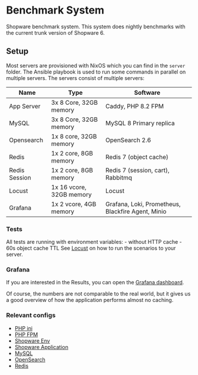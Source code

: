 # Benchmark System

Shopware benchmark system. This system does nightly benchmarks with the current trunk version of Shopware 6.

## Setup

Most servers are provisioned with NixOS which you can find in the `server` folder. 
The Ansible playbook is used to run some commands in parallel on multiple servers.
The servers consist of multiple servers:

| Name          | Type                     | Software                                          |
|---------------|--------------------------|---------------------------------------------------|
| App Server    | 3x 8 Core, 32GB memory   | Caddy, PHP 8.2 FPM                                |
| MySQL         | 3x 8 Core, 32GB memory   | MySQL 8 Primary replica                           |
| Opensearch    | 1x 8 core, 32GB memory   | OpenSearch 2.6                                    |
| Redis         | 1x 2 core, 8GB memory    | Redis 7 (object cache)                            |
| Redis Session | 1x 2 core, 8GB memory    | Redis 7 (session, cart), Rabbitmq                 |
| Locust        | 1x 16 vcore, 32GB memory | Locust                                            |
| Grafana       | 1x 2 vcore, 4GB memory   | Grafana, Loki, Prometheus, Blackfire Agent, Minio |


### Tests

All tests are running with environment variables:
    - without HTTP cache
    - 60s object cache TTL
See [Locust](https://github.com/shopware/platform/tree/trunk/src/Core/DevOps/Locust) on how to run the scenarios to your server.

### Grafana

If you are interested in the Results, you can open the [Grafana dashboard](https://grafana.sw-bench.de/d/rtrgXdxnk/locust-testruns?orgId=1).

Of course, the numbers are not comparable to the real world, but it gives us a good overview of how the application performs almost no caching.

### Relevant configs

- [PHP ini](https://github.com/shopware/shopware-benchmark/blob/main/server/app/default.nix#L11-L28)
- [PHP FPM](https://github.com/shopware/shopware-benchmark/blob/main/server/app/default.nix#L46-L55)
- [Shopware Env](https://github.com/shopware/shopware-benchmark/blob/main/roles/app/templates/.env.local.php.j2)
- [Shopware Application](https://github.com/shopware/shopware-benchmark/blob/main/roles/app/templates/shopware.yml)
- [MySQL](https://github.com/shopware/shopware-benchmark/blob/main/server/mysql/default.nix#L15-L23)
- [OpenSearch](https://github.com/shopware/shopware-benchmark/blob/main/server/elastic/default.nix#L6-L11)
- [Redis](https://github.com/shopware/shopware-benchmark/blob/main/server/redis/default.nix#L8-L20)
